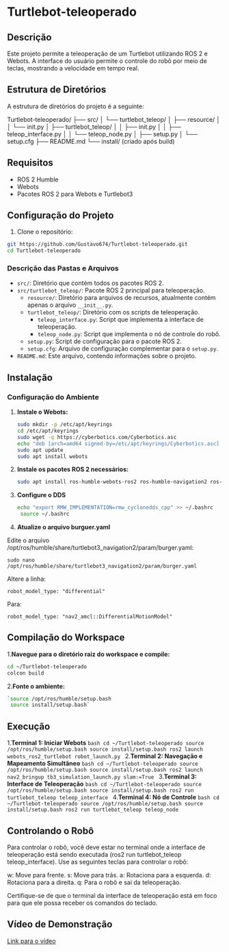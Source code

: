 # Turtlebot-teleoperado

## Descrição
Este projeto permite a teleoperação de um Turtlebot utilizando ROS 2 e Webots. A interface do usuário permite o controle do robô por meio de teclas, mostrando a velocidade em tempo real.

## Estrutura de Diretórios
A estrutura de diretórios do projeto é a seguinte:

Turtlebot-teleoperado/
├── src/
│ └── turtlebot_teleop/
│ ├── resource/
│ │ └── init.py
│ ├── turtlebot_teleop/
│ │ ├── init.py
│ │ ├── teleop_interface.py
│ │ └── teleop_node.py
│ ├── setup.py
│ └── setup.cfg
├── README.md
└── install/ (criado após build)

## Requisitos
- ROS 2 Humble
- Webots
- Pacotes ROS 2 para Webots e Turtlebot3

## Configuração do Projeto

1. Clone o repositório:
```bash
git https://github.com/Gustavo674/Turtlebot-teleoperado.git
cd Turtlebot-teleoperado
```

### Descrição das Pastas e Arquivos

- `src/`: Diretório que contém todos os pacotes ROS 2.
- `src/turtlebot_teleop/`: Pacote ROS 2 principal para teleoperação.
  - `resource/`: Diretório para arquivos de recursos, atualmente contém apenas o arquivo `__init__.py`.
  - `turtlebot_teleop/`: Diretório com os scripts de teleoperação.
    - `teleop_interface.py`: Script que implementa a interface de teleoperação.
    - `teleop_node.py`: Script que implementa o nó de controle do robô.
  - `setup.py`: Script de configuração para o pacote ROS 2.
  - `setup.cfg`: Arquivo de configuração complementar para o `setup.py`.
- `README.md`: Este arquivo, contendo informações sobre o projeto.

## Instalação

### Configuração do Ambiente

1. **Instale o Webots:**
   ```bash
   sudo mkdir -p /etc/apt/keyrings
   cd /etc/apt/keyrings
   sudo wget -q https://cyberbotics.com/Cyberbotics.asc
   echo "deb [arch=amd64 signed-by=/etc/apt/keyrings/Cyberbotics.asc] https://cyberbotics.com/debian binary-amd64/" | sudo tee /etc/apt/sources.list.d/Cyberbotics.list
   sudo apt update
   sudo apt install webots

2. **Instale os pacotes ROS 2 necessários:**
    ```bash
    sudo apt install ros-humble-webots-ros2 ros-humble-navigation2 ros-humble-nav2-bringup ros-humble-turtlebot3* ros-humble-rmw-cyclonedds-cpp ros-humble-nav2-simple-commander ros-humble-tf-transformations python3-transforms3d

3. **Configure o DDS**
   ```bash
   echo "export RMW_IMPLEMENTATION=rmw_cyclonedds_cpp" >> ~/.bashrc
    source ~/.bashrc

4. **Atualize o arquivo burguer.yaml**

  Edite o arquivo /opt/ros/humble/share/turtlebot3_navigation2/param/burger.yaml:

  `sudo nano /opt/ros/humble/share/turtlebot3_navigation2/param/burger.yaml`
  
  Altere a linha:

  `robot_model_type: "differential"`
  
  Para:

  `robot_model_type: "nav2_amcl::DifferentialMotionModel"`

## Compilação do Workspace

1.**Navegue para o diretório raiz do workspace e compile:**
  ```bash
  cd ~/Turtlebot-teleoperado 
  colcon build
  ```
2.**Fonte o ambiente:**
  ```bash
  `source /opt/ros/humble/setup.bash
   source install/setup.bash`
  ```
## Execução

1.**Terminal 1: Iniciar Webots**
    ```bash
    cd ~/Turtlebot-teleoperado
    source /opt/ros/humble/setup.bash
    source install/setup.bash
    ros2 launch webots_ros2_turtlebot robot_launch.py
    ```
2.**Terminal 2: Navegação e Mapeamento Simultâneo**
    ```bash
    cd ~/Turtlebot-teleoperado
    source /opt/ros/humble/setup.bash
    source install/setup.bash
    ros2 launch nav2_bringup tb3_simulation_launch.py slam:=True
    ```
3.**Terminal 3: Interface de Teleoperação**
    ```bash
    cd ~/Turtlebot-teleoperado
    source /opt/ros/humble/setup.bash
    source install/setup.bash
    ros2 run turtlebot_teleop teleop_interface
    ```
4.**Terminal 4: Nó de Controle**
     ```bash
    cd ~/Turtlebot-teleoperado
    source /opt/ros/humble/setup.bash
    source install/setup.bash
    ros2 run turtlebot_teleop teleop_node
    ```
## Controlando o Robô

Para controlar o robô, você deve estar no terminal onde a interface de teleoperação está sendo executada (ros2 run turtlebot_teleop teleop_interface). Use as seguintes teclas para controlar o robô:

w: Move para frente.
s: Move para trás.
a: Rotaciona para a esquerda.
d: Rotaciona para a direita.
q: Para o robô e sai da teleoperação.

Certifique-se de que o terminal da interface de teleoperação está em foco para que ele possa receber os comandos do teclado.

## Vídeo de Demonstração

[Link para o vídeo]()
